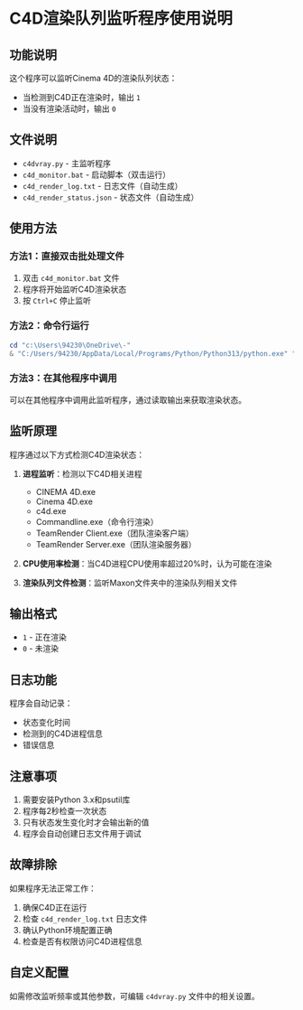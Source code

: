 # C4D渲染队列监听程序使用说明

## 功能说明
这个程序可以监听Cinema 4D的渲染队列状态：
- 当检测到C4D正在渲染时，输出 `1`
- 当没有渲染活动时，输出 `0`

## 文件说明
- `c4dvray.py` - 主监听程序
- `c4d_monitor.bat` - 启动脚本（双击运行）
- `c4d_render_log.txt` - 日志文件（自动生成）
- `c4d_render_status.json` - 状态文件（自动生成）

## 使用方法

### 方法1：直接双击批处理文件
1. 双击 `c4d_monitor.bat` 文件
2. 程序将开始监听C4D渲染状态
3. 按 `Ctrl+C` 停止监听

### 方法2：命令行运行
```powershell
cd "c:\Users\94230\OneDrive\-"
& "C:/Users/94230/AppData/Local/Programs/Python/Python313/python.exe" "c4dvray.py"
```

### 方法3：在其他程序中调用
可以在其他程序中调用此监听程序，通过读取输出来获取渲染状态。

## 监听原理
程序通过以下方式检测C4D渲染状态：

1. **进程监听**：检测以下C4D相关进程
   - CINEMA 4D.exe
   - Cinema 4D.exe
   - c4d.exe
   - Commandline.exe（命令行渲染）
   - TeamRender Client.exe（团队渲染客户端）
   - TeamRender Server.exe（团队渲染服务器）

2. **CPU使用率检测**：当C4D进程CPU使用率超过20%时，认为可能在渲染

3. **渲染队列文件检测**：监听Maxon文件夹中的渲染队列相关文件

## 输出格式
- `1` - 正在渲染
- `0` - 未渲染

## 日志功能
程序会自动记录：
- 状态变化时间
- 检测到的C4D进程信息
- 错误信息

## 注意事项
1. 需要安装Python 3.x和psutil库
2. 程序每2秒检查一次状态
3. 只有状态发生变化时才会输出新的值
4. 程序会自动创建日志文件用于调试

## 故障排除
如果程序无法正常工作：
1. 确保C4D正在运行
2. 检查 `c4d_render_log.txt` 日志文件
3. 确认Python环境配置正确
4. 检查是否有权限访问C4D进程信息

## 自定义配置
如需修改监听频率或其他参数，可编辑 `c4dvray.py` 文件中的相关设置。
